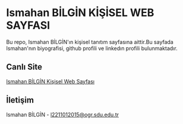 # Ismahan BİLGİN KİŞİSEL WEB SAYFASI

Bu repo, Ismahan BİLGİN'ın kişisel tanıtım sayfasına aittir.Bu sayfada Ismahan'nın biyografisi, github profili ve linkedın profili bulunmaktadır.

## Canlı Site
[Ismahan BİLGİN Kişisel Web Sayfası ](https://ismahanbilgin.github.io/ismahanWebOdev/)  

## İletişim
Ismahan BİLGİN - l2211012015@ogr.sdu.edu.tr 
